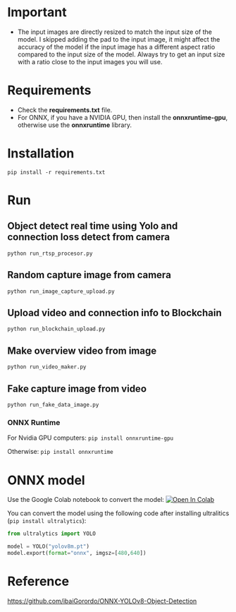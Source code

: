 # Important
- The input images are directly resized to match the input size of the model. I skipped adding the pad to the input image, it might affect the accuracy of the model if the input image has a different aspect ratio compared to the input size of the model. Always try to get an input size with a ratio close to the input images you will use.

# Requirements

 * Check the **requirements.txt** file.
 * For ONNX, if you have a NVIDIA GPU, then install the **onnxruntime-gpu**, otherwise use the **onnxruntime** library.

# Installation
```shell
pip install -r requirements.txt
```
# Run
## Object detect real time using Yolo and connection loss detect from camera
```shell
python run_rtsp_procesor.py
```
## Random capture image from camera
```shell
python run_image_capture_upload.py
```
## Upload video and connection info to Blockchain
```shell
python run_blockchain_upload.py
```
## Make overview video from image
```shell
python run_video_maker.py
```
## Fake capture image from video
```shell
python run_fake_data_image.py
```
### ONNX Runtime
For Nvidia GPU computers:
`pip install onnxruntime-gpu`

Otherwise:
`pip install onnxruntime`

# ONNX model
Use the Google Colab notebook to convert the model: [![Open In Colab](https://colab.research.google.com/assets/colab-badge.svg)](https://colab.research.google.com/drive/1-yZg6hFg27uCPSycRCRtyezHhq_VAHxQ?usp=sharing)

You can convert the model using the following code after installing ultralitics (`pip install ultralytics`):
```python
from ultralytics import YOLO

model = YOLO("yolov8m.pt") 
model.export(format="onnx", imgsz=[480,640])
```

# Reference
https://github.com/ibaiGorordo/ONNX-YOLOv8-Object-Detection
